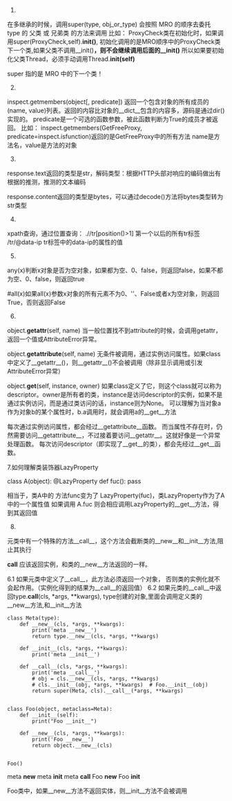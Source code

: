 

1.
在多继承的时候，调用super(type, obj_or_type) 会按照 MRO 的顺序去委托 type 的 父类 或 兄弟类 的方法来调用
比如：
ProxyCheck类在初始化时，如果调用super(ProxyCheck,self).__init()__,
初始化调用的是MRO顺序中的ProxyCheck类下一个类,如果父类不调用__init()__，则不会继续调用后面的__init()__
所以如果要初始化父类Thread，必须手动调用Thread.__init(self)__

super 指的是 MRO 中的下一个类！

2.
inspect.getmembers(object[, predicate])
返回一个包含对象的所有成员的(name, value)列表。返回的内容比对象的__dict__包含的内容多，源码是通过dir()实现的。
predicate是一个可选的函数参数，被此函数判断为True的成员才被返回。
比如：
inspect.getmembers(GetFreeProxy, predicate=inspect.isfunction)返回的是GetFreeProxy中的所有方法
name是方法名，value是方法的对象

3.
response.text返回的类型是str，解码类型：根据HTTP头部对响应的编码做出有根据的推测，推测的文本编码

response.content返回的类型是bytes，可以通过decode()方法将bytes类型转为str类型

4.
xpath查询，通过位置查询：
.//tr[position()>1]  第一个以后的所有tr标签
/tr/@data-ip tr标签中的data-ip的属性的值

5.
any(x)判断x对象是否为空对象，如果都为空、0、false，则返回false，如果不都为空、0、false，则返回true

#all(x)如果all(x)参数x对象的所有元素不为0、''、False或者x为空对象，则返回True，否则返回False

6.
object.__getattr__(self, name)
当一般位置找不到attribute的时候，会调用getattr，返回一个值或AttributeError异常。

object.__getattribute__(self, name)
无条件被调用，通过实例访问属性。如果class中定义了__getattr__()，则__getattr__()不会被调用（除非显示调用或引发AttributeError异常）

object.__get__(self, instance, owner)
如果class定义了它，则这个class就可以称为descriptor。owner是所有者的类，instance是访问descriptor的实例，如果不是通过实例访问，而是通过类访问的话，instance则为None。
可以理解为当对象a作为对象b的某个属性时，b.a调用时，就会调用a的__get__方法

每次通过实例访问属性，都会经过__getattribute__函数。
而当属性不存在时，仍然需要访问__getattribute__，不过接着要访问__getattr__。这就好像是一个异常处理函数。
每次访问descriptor（即实现了__get__的类），都会先经过__get__函数。

7.如何理解类装饰器LazyProperty

class A(object):
    @LazyProperty
    def fuc():
        pass

相当于，类A中的 方法func变为了 LazyProperty(fuc)，类LazyProperty作为了A中的一个属性值
如果调用 A.fuc 则会相应调用LazyProperty的__get__方法，得到其返回值


8.
元类中有一个特殊的方法__call__，这个方法会截断类的__new__和__init__方法,阻止其执行

__call__ 应该返回实例，和类的__new__方法返回的一样。

6.1 如果元类中定义了__call__，此方法必须返回一个对象，
否则类的实例化就不会起作用。（实例化得到的结果为__call__的返回值）
6.2 如果元类的__call__中返回type.__call__(cls, *args, **kwargs),
type创建的对象,里面会调用定义类的__new__方法,和__init__方法

```
class Meta(type):
    def __new__(cls, *args, **kwargs):
        print('meta __new__')
        return type.__new__(cls, *args, **kwargs)

    def __init__(cls, *args, **kwargs):
        print('meta __init__')

    def __call__(cls, *args, **kwargs):
        print('meta __call__')
        # obj = cls.__new__(cls, *args, **kwargs)
        # cls.__init__(obj, *args, **kwargs)  # Foo.__init__(obj)
        return super(Meta, cls).__call__(*args, **kwargs)


class Foo(object, metaclass=Meta):
    def __init__(self):
        print("Foo __init__")

    def __new__(cls, *args, **kwargs):
        print('Foo __new__')
        return object.__new__(cls)


Foo()
```
meta __new__
meta __init__
meta __call__
Foo __new__
Foo __init__

Foo类中，如果__new__方法不返回实体，则__init__方法不会被调用

